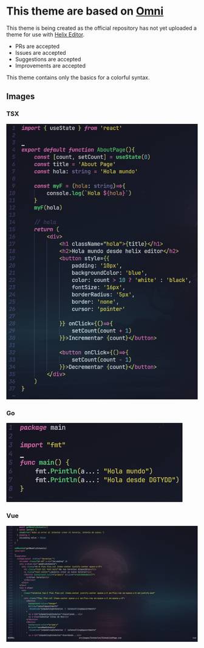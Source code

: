 # This theme are based on [Omni](https://github.com/getomni/omni)

This theme is being created as the official repository has not yet uploaded a theme for use with [Helix Editor](https://helix-editor.com/).

- PRs are accepted
- Issues are accepted
- Suggestions are accepted
- Improvements are accepted

This theme contains only the basics for a colorful syntax.

## Images

### TSX

![TSX](./images/tsx.png)

### Go

![Go](./images/go.png)

### Vue

![Vue](./images/vue.png)

